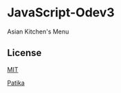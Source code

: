 # JavaScript-Odev3
Asian Kitchen's Menu

## License
[MIT](https://choosealicense.com/licenses/mit/)

[Patika](https://www.patika.dev)